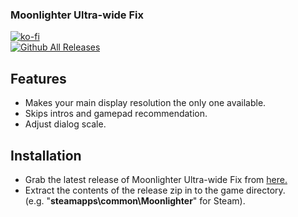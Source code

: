 ### Moonlighter Ultra-wide Fix

[![ko-fi](https://ko-fi.com/img/githubbutton_sm.svg)](https://ko-fi.com/F2F2DI3WA)<br>
[![Github All Releases](https://img.shields.io/github/downloads/p1xel8ted/Moonlighter/total.svg)](https://github.com/p1xel8ted/Moonlighter/releases)

## Features
- Makes your main display resolution the only one available.
- Skips intros and gamepad recommendation.
- Adjust dialog scale.

## Installation
- Grab the latest release of Moonlighter Ultra-wide Fix from [here.](https://github.com/p1xel8ted/Moonlighter/releases)
- Extract the contents of the release zip in to the game directory.<br />(e.g. "**steamapps\common\Moonlighter**" for Steam).
